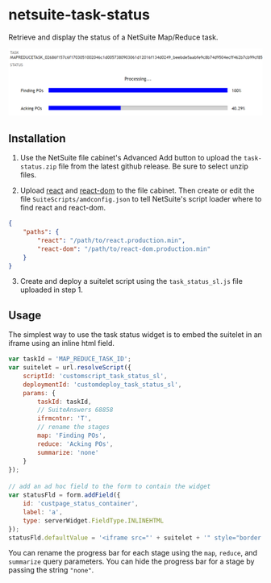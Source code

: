 # netsuite-task-status
Retrieve and display the status of a NetSuite Map/Reduce task.

![Demo](./doc/demo.png)

## Installation

1. Use the NetSuite file cabinet's Advanced Add button to upload the `task-status.zip` file from the latest github release.
Be sure to select unzip files.

2. Upload [react](https://unpkg.com/react@16.6.0/umd/react.production.min.js) and [react-dom](https://unpkg.com/react-dom@16.6.0/umd/react-dom.production.min.js) to the file cabinet.  Then create or edit the file `SuiteScripts/amdconfig.json` to tell NetSuite's script loader where to find react and react-dom.
```json
{
	"paths": {
		"react": "/path/to/react.production.min",
		"react-dom": "/path/to/react-dom.production.min"
	}
}
```

3. Create and deploy a suitelet script using the `task_status_sl.js` file uploaded in step 1.

## Usage

The simplest way to use the task status widget is to embed the suitelet in an iframe using an inline html field.

```javascript
var taskId = 'MAP_REDUCE_TASK_ID';
var suitelet = url.resolveScript({
    scriptId: 'customscript_task_status_sl',
    deploymentId: 'customdeploy_task_status_sl',
    params: {
        taskId: taskId,
        // SuiteAnswers 68858
        ifrmcntnr: 'T',
        // rename the stages
        map: 'Finding POs',
        reduce: 'Acking POs',
        summarize: 'none'
    }
});

// add an ad hoc field to the form to contain the widget
var statusFld = form.addField({
    id: 'custpage_status_container',
    label: 'a',
    type: serverWidget.FieldType.INLINEHTML
});
statusFld.defaultValue = '<iframe src="' + suitelet + '" style="border:0;width:100%;height:200px;"></iframe>';
```

You can rename the progress bar for each stage using the `map`, `reduce`, and `summarize` query parameters.
You can hide the progress bar for a stage by passing the string `"none"`.
